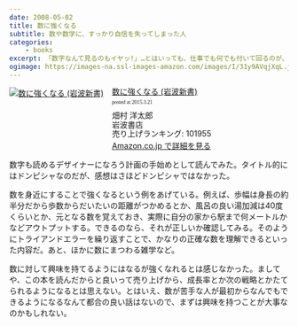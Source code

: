 ```yaml
---
date: 2008-05-02
title: 数に強くなる
subtitle: 数や数学に、すっかり自信を失ってしまった人
categories: 
    - books
excerpt: 「数字なんて見るのもイヤッ!」…とはいっても、仕事でも何でも付いて回るのが、数字の厄介なところ。この本は、日頃そんなふうに感じている人のための本です
ogimage: https://images-na.ssl-images-amazon.com/images/I/31y9AVqjXqL.jpg
---
```


<div class="azlink-box"><div class="azlink-image" style="float:left"><a href="http://www.amazon.co.jp/exec/obidos/ASIN/4004310636/warikiru-22/" name="azlinklink" target="_blank"><img src="https://images-na.ssl-images-amazon.com/images/I/31y9AVqjXqL._SL160_.jpg" alt="数に強くなる (岩波新書)" style="border:none" /></a></div><div class="azlink-info" style="float:left;margin-left:15px;line-height:120%"><div class="azlink-name" style="margin-bottom:10px;line-height:120%"><a href="http://www.amazon.co.jp/exec/obidos/ASIN/4004310636/warikiru-22/" name="azlinklink" target="_blank">数に強くなる (岩波新書)</a><div class="azlink-powered-date" style="font-size:7pt;margin-top:5px;font-family:verdana;line-height:120%">posted at 2015.3.21</div></div><div class="azlink-detail">畑村 洋太郎<br />岩波書店<br />売り上げランキング: 101955<br /></div><div class="azlink-link" style="margin-top:5px"><a href="http://www.amazon.co.jp/exec/obidos/ASIN/4004310636/warikiru-22/" target="_blank">Amazon.co.jp で詳細を見る</a></div></div><div class="azlink-footer" style="clear:left"></div></div>

数字も読めるデザイナーになろう計画の手始めとして読んでみた。タイトル的にはドンピシャなのだが、感想はさほどドンピシャではなかった。

数を身近にすることで強くなるという例をあげている。例えば、歩幅は身長の約半分だから歩数からだいたいの距離がつかめるとか、風呂の良い湯加減は40度くらいとか、元となる数を覚えておき、実際に自分の家から駅まで何メートルかなどアウトプットする。できるのなら、それが正しいか確認してみる。そのようにトライアンドエラーを繰り返すことで、かなりの正確な数を理解できるといった内容だ。あと、ほかに数にまつわる雑学など。

数に対して興味を持てるようにはなるが強くなれるとは感じなかった。ましてや、この本を読んだからと良いって売り上げから、成長率とか次の戦略とかたてられるようになるとは思えない。とはいえ、数が苦手な人が最初からなんでもできるようになるなんて都合の良い話はないので、まずは興味を持つことが大事なのかもしれない。

